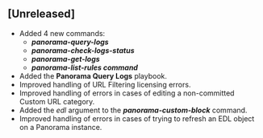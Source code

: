 ## [Unreleased]
  - Added 4 new commands:
    - ***panorama-query-logs***
    - ***panorama-check-logs-status***
    - ***panorama-get-logs***
    - ***panorama-list-rules command***
  - Added the **Panorama Query Logs** playbook.
  - Improved handling of URL Filtering licensing errors.
  - Improved handling of errors in cases of editing a non-committed Custom URL category.
  - Added the *edl* argument to the ***panorama-custom-block*** command.
  - Improved handling of errors in cases of trying to refresh an EDL object on a Panorama instance.

